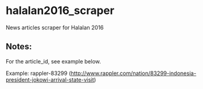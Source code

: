 # halalan2016_scraper
News articles scraper for Halalan 2016

## Notes:
For the article_id, see example below.

Example: rappler-83299 (http://www.rappler.com/nation/83299-indonesia-president-jokowi-arrival-state-visit)
